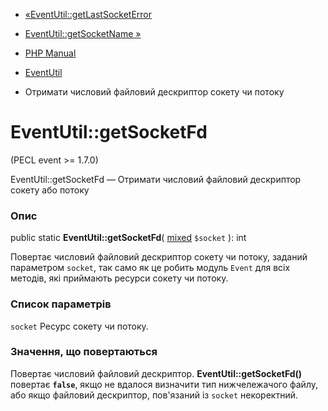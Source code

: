 - [«EventUtil::getLastSocketError](eventutil.getlastsocketerror.md)
- [EventUtil::getSocketName »](eventutil.getsocketname.md)

- [PHP Manual](index.md)
- [EventUtil](class.eventutil.md)
- Отримати числовий файловий дескриптор сокету чи потоку

# EventUtil::getSocketFd

(PECL event \>= 1.7.0)

EventUtil::getSocketFd — Отримати числовий файловий дескриптор сокету
або потоку

### Опис

public static **EventUtil::getSocketFd**(
[mixed](language.types.declarations.md#language.types.declarations.mixed)
`$socket` ): int

Повертає числовий файловий дескриптор сокету чи потоку, заданий
параметром `socket`, так само як це робить модуль `Event` для
всіх методів, які приймають ресурси сокету чи потоку.

### Список параметрів

`socket`
Ресурс сокету чи потоку.

### Значення, що повертаються

Повертає числовий файловий дескриптор. **EventUtil::getSocketFd()**
повертає **`false`**, якщо не вдалося визначити тип нижчележачого
файлу, або якщо файловий дескриптор, пов'язаний із `socket` некоректний.
